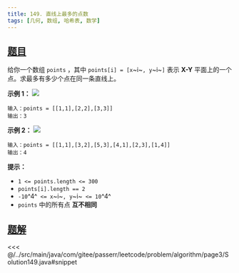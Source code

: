 ```yaml
---
title: 149. 直线上最多的点数
tags: [几何, 数组, 哈希表, 数学]
---
```



## [题目](https://leetcode.cn/problems/max-points-on-a-line/)
给你一个数组 `points` ，其中 `points[i] = [x`~i~`, y`~i~`]` 表示 **X-Y** 平面上的一个点。求最多有多少个点在同一条直线上。

**示例 1：**
![](https://assets.leetcode.com/uploads/2021/02/25/plane1.jpg)

```
输入：points = [[1,1],[2,2],[3,3]]
输出：3
```

**示例 2：**
![](https://assets.leetcode.com/uploads/2021/02/25/plane2.jpg)

```
输入：points = [[1,1],[3,2],[5,3],[4,1],[2,3],[1,4]]
输出：4
```

**提示：**

* `1 <= points.length <= 300`
* `points[i].length == 2`
* `-10`^4^` <= x`~i~`, y`~i~` <= 10`^4^
* `points` 中的所有点 **互不相同**


## [题解](https://github.com/PasseRR/JavaLeetCode/blob/master/src/main/java/com/gitee/passerr/leetcode/problem/algorithm/page3/Solution149.java)

<<< @/../src/main/java/com/gitee/passerr/leetcode/problem/algorithm/page3/Solution149.java#snippet
